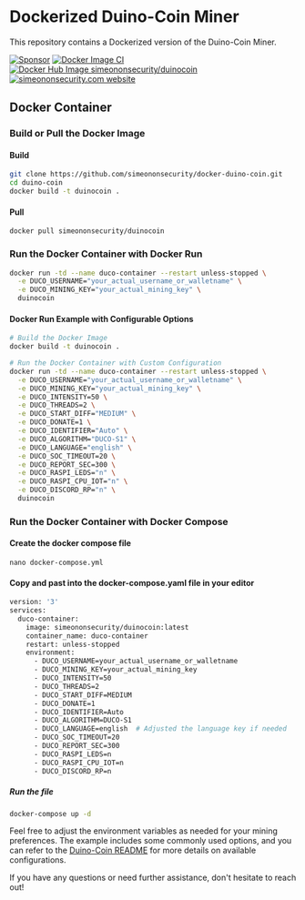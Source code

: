 # Dockerized Duino-Coin Miner

This repository contains a Dockerized version of the Duino-Coin Miner.

[![Sponsor](https://img.shields.io/badge/Sponsor-Click%20Here-ff69b4)](https://github.com/sponsors/simeononsecurity) [![Docker Image CI](https://github.com/simeononsecurity/docker-duino-coin/actions/workflows/docker-image.yml/badge.svg)](https://github.com/simeononsecurity/docker-duino-coin/actions/workflows/docker-image.yml)[![Docker Hub Image simeononsecurity/duinocoin](https://img.shields.io/badge/DockerHub-Image-blue)](https://hub.docker.com/r/simeononsecurity/duinocoin)[![simeononsecurity.com website](https://img.shields.io/badge/SimeonOnSecurity-Website-Gray)](https://simeononsecurity.com)
## Docker Container

### Build or Pull the Docker Image

#### Build

```bash
git clone https://github.com/simeononsecurity/docker-duino-coin.git
cd duino-coin
docker build -t duinocoin .
```

#### Pull
```
docker pull simeononsecurity/duinocoin
```

### Run the Docker Container with Docker Run

```bash
docker run -td --name duco-container --restart unless-stopped \
  -e DUCO_USERNAME="your_actual_username_or_walletname" \
  -e DUCO_MINING_KEY="your_actual_mining_key" \
  duinocoin
```

#### Docker Run Example with Configurable Options

```bash
# Build the Docker Image
docker build -t duinocoin .

# Run the Docker Container with Custom Configuration
docker run -td --name duco-container --restart unless-stopped \
  -e DUCO_USERNAME="your_actual_username_or_walletname" \
  -e DUCO_MINING_KEY="your_actual_mining_key" \
  -e DUCO_INTENSITY=50 \
  -e DUCO_THREADS=2 \
  -e DUCO_START_DIFF="MEDIUM" \
  -e DUCO_DONATE=1 \
  -e DUCO_IDENTIFIER="Auto" \
  -e DUCO_ALGORITHM="DUCO-S1" \
  -e DUCO_LANGUAGE="english" \
  -e DUCO_SOC_TIMEOUT=20 \
  -e DUCO_REPORT_SEC=300 \
  -e DUCO_RASPI_LEDS="n" \
  -e DUCO_RASPI_CPU_IOT="n" \
  -e DUCO_DISCORD_RP="n" \
  duinocoin
```
### Run the Docker Container with Docker Compose

#### Create the docker compose file
```nano docker-compose.yml```

#### Copy and past into the docker-compose.yaml file in your editor
```dockerfile
version: '3'
services:
  duco-container:
    image: simeononsecurity/duinocoin:latest
    container_name: duco-container
    restart: unless-stopped
    environment:
      - DUCO_USERNAME=your_actual_username_or_walletname
      - DUCO_MINING_KEY=your_actual_mining_key
      - DUCO_INTENSITY=50 
      - DUCO_THREADS=2 
      - DUCO_START_DIFF=MEDIUM 
      - DUCO_DONATE=1 
      - DUCO_IDENTIFIER=Auto 
      - DUCO_ALGORITHM=DUCO-S1 
      - DUCO_LANGUAGE=english  # Adjusted the language key if needed
      - DUCO_SOC_TIMEOUT=20 
      - DUCO_REPORT_SEC=300 
      - DUCO_RASPI_LEDS=n 
      - DUCO_RASPI_CPU_IOT=n 
      - DUCO_DISCORD_RP=n
```

##### Run the file
```bash
docker-compose up -d
```

Feel free to adjust the environment variables as needed for your mining preferences. The example includes some commonly used options, and you can refer to the [Duino-Coin README](https://github.com/revoxhere/duino-coin) for more details on available configurations.

If you have any questions or need further assistance, don't hesitate to reach out!
